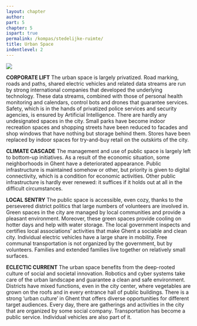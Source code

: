 ```yaml
---
layout: chapter
author: 
part: 5
chapter: 5
ispart: true
permalink: /kompas/stedelijke-ruimte/
title: Urban Space
indentlevel: 2
---
```


<a href="{{ site.baseurl }}/images/Ruimte.jpg" data-lightbox="Ruimte"><img src="{{ site.baseurl }}/images/Ruimte.jpg"></a>

**CORPORATE LIFT** The urban space is largely privatized. Road marking, roads and paths, shared electric vehicles and related data streams are run by strong international companies that developed the underlying technology. These data streams, combined with those of personal health monitoring and calendars, control bots and drones that guarantee services. Safety, which is in the hands of privatized police services and security agencies, is ensured by Artificial Intelligence. There are hardly any undesignated spaces in the city. Small parks have become indoor recreation spaces and shopping streets have been reduced to facades and shop windows that have nothing but storage behind them. Stores have been replaced by indoor spaces for try-and-buy retail on the outskirts of the city.

**CLIMATE CASCADE** The management and use of public space is largely left to bottom-up initiatives. As a result of the economic situation, some neighborhoods in Ghent have a deteriorated appearance. Public infrastructure is maintained somehow or other, but priority is given to digital connectivity, which is a condition for economic activities. Other public infrastructure is hardly ever renewed: it suffices if it holds out at all in the difficult circumstances.

**LOCAL SENTRY** The public space is accessible, even cozy, thanks to the persevered district politics that large numbers of volunteers are involved in. Green spaces in the city are managed by local communities and provide a pleasant environment. Moreover, these green spaces provide cooling on hotter days and help with water storage. The local government inspects and certifies local associations’ activities that make Ghent a sociable and clean city. Individual electric vehicles have a large share in mobility. Free communal transportation is not organized by the government, but by volunteers. Families and extended families live together on relatively small surfaces.

**ECLECTIC CURRENT** The urban space benefits from the deep-rooted culture of social and societal innovation. Robotics and cyber systems take care of the urban landscape and guarantee a clean and safe environment. Districts have mixed functions, even in the city center, where vegetables are grown on the roofs and in every entrance hall of public buildings. There is a strong ‘urban culture’ in Ghent that offers diverse opportunities for different target audiences. Every day, there are gatherings and activities in the city that are organized by some social company. Transportation has become a public service. Individual vehicles are also part of it.

